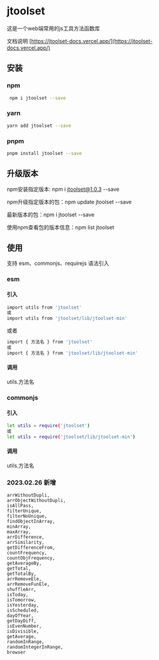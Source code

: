 # jtoolset


这是一个web端常用的js工具方法函数库

文档说明
[https://jtoolset-docs.vercel.app/](https://jtoolset-docs.vercel.app/)




## 安装

### npm

```bash
 npm i jtoolset --save
```

### yarn

```bash
yarn add jtoolset --save
```

### pnpm

```bash
pnpm install jtoolset --save
```

## 升级版本

npm安装指定版本: npm i jtoolset@1.0.3 --save

npm升级指定版本的包：npm update jtoolset --save

最新版本的包：npm i jtoolset --save

使⽤npm查看包的版本信息：npm list jtoolset

## 使用

支持 esm、commonjs、requirejs 语法引入

### esm

#### 引入

```bash
import utils from 'jtoolset'
或
import utils from 'jtoolset/lib/jtoolset-min'
```

或者

```bash
import { 方法名 } from 'jtoolset'
或
import { 方法名 } from 'jtoolset/lib/jtoolset-min'
```

#### 调用

utils.方法名

### commonjs

#### 引入

```bash
let utils = require('jtoolset')
或
let utils = require('jtoolset/lib/jtoolset-min')
```

#### 调用

utils.方法名


### 2023.02.26 新增
    arrWithoutDupli,
    arrObjectWithoutDupli,
    isAllPass,
    filterUnique,
    filterNoUnique,
    findObjectInArray,
    minArray,
    maxArray,
    arrDifference,
    arrSimilarity,
    getDifferenceFrom,
    countFrequency,
    countObjFrequency,
    getAverageBy,
    getTotal,
    getTotalBy,
    arrRemoveEle,
    arrRemoveFunEle,
    shuffleArr,
    isToday,
    isTomorrow,
    isYesterday,
    isScheduled,
    dayOfYear,
    getDayDiff,
    isEvenNumber,
    isDivisible,
    getAverage,
    randomInRange,
    randomIntegerInRange,
    browser